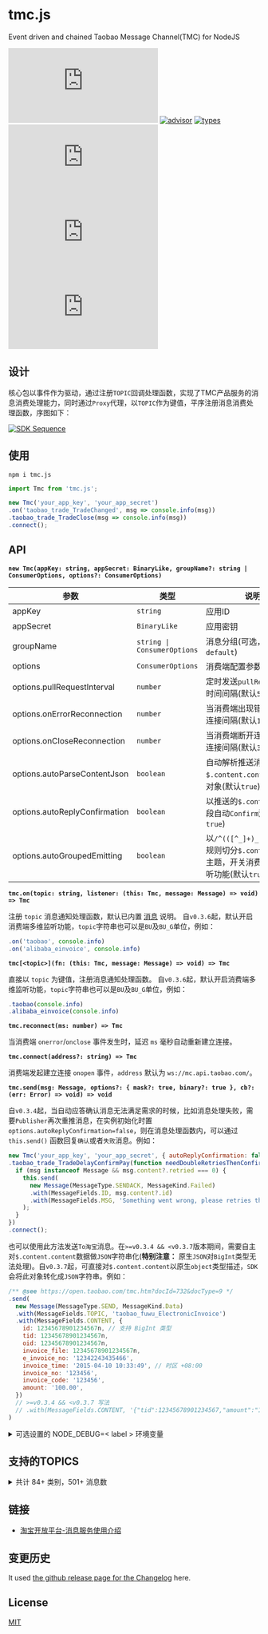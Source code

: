 # tmc.js

Event driven and chained Taobao Message Channel(TMC) for NodeJS

[![release](https://img.shields.io/npm/v/tmc.js)](https://github.com/TheNorthMemory/tmc.js/releases)
[![advisor](https://snyk.io/advisor/npm-package/tmc.js/badge.svg)](https://snyk.io/advisor/npm-package/tmc.js)
[![types](https://img.shields.io/badge/types-included-blue)](https://www.npmjs.com/package/tmc.js)
[![requirement](https://img.shields.io/node/v/tmc.js)](https://www.npmjs.com/package/tmc.js)
[![downloads](https://img.shields.io/npm/dm/tmc.js)](https://www.npmjs.com/package/tmc.js)
[![license](https://img.shields.io/npm/l/tmc.js)](https://www.npmjs.com/package/tmc.js)

## 设计

核心包以事件作为驱动，通过注册`TOPIC`回调处理函数，实现了TMC产品服务的消息消费处理能力，同时通过`Proxy`代理，以`TOPIC`作为键值，平序注册消息消费处理函数，序图如下：

[![SDK Sequence](./.github/sdk-sequence.svg)](./.github/sdk-sequence.mmd)

## 使用

`npm i tmc.js`

```js
import Tmc from 'tmc.js';

new Tmc('your_app_key', 'your_app_secret')
.on('taobao_trade_TradeChanged', msg => console.info(msg))
.taobao_trade_TradeClose(msg => console.info(msg))
.connect();
```

## API

**`new Tmc(appKey: string, appSecret: BinaryLike, groupName?: string | ConsumerOptions, options?: ConsumerOptions)`**

| 参数 | 类型 | 说明 |
| --- | --- | --- |
| appKey | `string` | 应用ID |
| appSecret | `BinaryLike` | 应用密钥 |
| groupName | `string \| ConsumerOptions` | 消息分组(可选，默认`default`) |
| options | `ConsumerOptions` | 消费端配置参数(可选) |
| options.pullRequestInterval | `number` | 定时发送`pullRequest`请求时间间隔(默认`5000`毫秒) |
| options.onErrorReconnection | `number` | 当消费端出现错误，重试连接间隔(默认`15000`毫秒) |
| options.onCloseReconnection | `number` | 当消费端断开连接，重试连接间隔(默认`3000`毫秒) |
| options.autoParseContentJson | `boolean` | 自动解析推送消息`$.content.content`字段为对象(默认`true`) |
| options.autoReplyConfirmation | `boolean` | 以推送的`$.content.id`字段自动`Confirm`消息(默认`true`) |
| options.autoGroupedEmitting | `boolean` | 以`/^(([^_]+)_[^_]+)_.+/`规则切分`$.content.topic`主题，开关消费端多维监听功能(默认`true`) |

**`tmc.on(topic: string, listener: (this: Tmc, message: Message) => void) => Tmc`**

注册 `topic` 消息通知处理函数，默认已内置 [消息](./types/message.in.d.ts) 说明。
自`v0.3.6`起，默认开启消费端多维监听功能，`topic`字符串也可以是`BU`及`BU_G`单位，例如：

```js
.on('taobao', console.info)
.on('alibaba_einvoice', console.info)
```

**`tmc[<topic>](fn: (this: Tmc, message: Message) => void) => Tmc`**

直接以 `topic` 为键值，注册消息通知处理函数。
自`v0.3.6`起，默认开启消费端多维监听功能，`topic`字符串也可以是`BU`及`BU_G`单位，例如：

```js
.taobao(console.info)
.alibaba_einvoice(console.info)
```

**`tmc.reconnect(ms: number) => Tmc`**

当消费端 `onerror`/`onclose` 事件发生时，延迟 `ms` 毫秒自动重新建立连接。

**`tmc.connect(address?: string) => Tmc`**

消费端发起建立连接 `onopen` 事件，`address` 默认为 `ws://mc.api.taobao.com/`。

**`tmc.send(msg: Message, options?: { mask?: true, binary?: true }, cb?: (err: Error) => void) => void`**

自`v0.3.4`起，当自动应答确认消息无法满足需求的时候，比如消息处理失败，需要`Publisher`再次重推消息，在实例初始化时置`options.autoReplyConfirmation=false`，则在消息处理函数内，可以通过 `this.send()` 函数回复`确认`或者`失败`消息。例如：

```js
new Tmc('your_app_key', 'your_app_secret', { autoReplyConfirmation: false })
.taobao_trade_TradeDelayConfirmPay(function needDoubleRetriesThenConfirm(msg) {
  if (msg instanceof Message && msg.content?.retried === 0) {
    this.send(
      new Message(MessageType.SENDACK, MessageKind.Failed)
      .with(MessageFields.ID, msg.content?.id)
      .with(MessageFields.MSG, 'Something went wrong, please retries this ID.')
    );
  }
})
.connect();
```

也可以使用此方法发送`To淘宝`消息。在`>=v0.3.4 && <v0.3.7`版本期间，需要自主对`$.content.content`数据做`JSON`字符串化(**特别注意：** 原生`JSON`对`BigInt`类型无法处理)。自`v0.3.7`起，可直接对`$.content.content`以原生`object`类型描述，`SDK`会将此对象转化成`JSON`字符串。例如：

```js
/** @see https://open.taobao.com/tmc.htm?docId=732&docType=9 */
.send(
  new Message(MessageType.SEND, MessageKind.Data)
  .with(MessageFields.TOPIC, 'taobao_fuwu_ElectronicInvoice')
  .with(MessageFields.CONTENT, {
    id: 12345678901234567n, // 支持 BigInt 类型
    tid: 12345678901234567n,
    oid: 12345678901234567n,
    invoice_file: 12345678901234567n,
    e_invoice_no: '12342243435466',
    invoice_time: '2015-04-10 10:33:49', // 时区 +08:00
    invoice_no: '123456',
    invoice_code: '123456',
    amount: '100.00',
  })
  // >=v0.3.4 && <v0.3.7 写法
  // .with(MessageFields.CONTENT, '{"tid":12345678901234567,"amount":"100.00"}')
)
```

<details><summary>可选设置的 NODE_DEBUG=< label > 环境变量</summary>

| label | 说明 |
| --- | --- |
| `tmc:onping` | 开启 `onping` 时的日志
| `tmc:onopen` | 开启 `onopen` 时的日志
| `tmc:onpull` | 开启 `onpull` 时的日志
| `tmc:onerror` | 开启 `onerror` 时的日志
| `tmc:onclose` | 开启 `onclose` 时的日志
| `tmc:onmessage*` | 开启全部 `onmessage` 时的日志(即`From`淘宝消息)
| `tmc:onmessage:connect` | 开启消费端发起连接 `connect` 时的日志
| `tmc:onmessage:connectack` | 开启消费端回复连接 `connectack` 时的日志
| `tmc:onmessage:send` | 开启消费端接收到(即`From`淘宝) `send` 的消息时的日志
| `tmc:onmessage:sendack` | 当消费端收到(`From`淘宝)消息，消费端消息处理失败，需要服务端重发，须回复`SENDACK(3)`及`FLAG`字典值时的日志
| `tmc:onmessage:send:confirm` | 开启消费端回复接收到的(即`From`淘宝消息)，发送自动确认 `send:confirm` 时的日志

</details>

## 支持的TOPICS

<details><summary>共计 84+ 类别，501+ 消息数</summary>

| 类别 | 消息数 |
| --- | --- |
| 淘宝交易 | 25 |
| 淘宝退款 | 13 |
| 淘宝商品 | 13 |
| 淘宝分销 | 27 |
| 淘宝点点 | 12 |
| 淘宝火车票 | 6 |
| 平台消息 | 9 |
| 交易全链路 | 3 |
| 淘宝机票 | 15 |
| 导购平台 | 21 |
| 淘宝汽车票 | 4 |
| 服务市场 | 9 |
| 天猫服务 | 27 |
| 天猫美妆 | 2 |
| 聚石塔 | 9 |
| 淘宝物流 | 1 |
| 阿里通信 | 19 |
| 天猫魔盒 | 2 |
| 营销平台 | 1 |
| OpenIM消息 | 1 |
| 网上法庭 | 8 |
| 电子发票 | 21 |
| 航旅度假交易 | 8 |
| YunOS YoC | 2 |
| 淘宝直播API | 3 |
| 阿里物联 | 2 |
| 全球购跨境物流 | 1 |
| 零售plus | 8 |
| 客户运营平台API | 19 |
| AE-交易 | 10 |
| 五道口配送 | 5 |
| 百川 | 2 |
| 闲鱼 | 21 |
| 闲鱼回收商消息 | 6 |
| 零售通POS开放平台消息 | 4 |
| DPAAS | 6 |
| AliGenius | 1 |
| 智慧门店下行消息 | 2 |
| 渠道中心API | 4 |
| 五道口订单 | 22 |
| 信息平台-采购 | 3 |
| 1688服务市场 | 1 |
| 酒店商品消息api | 9 |
| 新零售终端下行消息 | 1 |
| 新零售终端上行消息 | 4 |
| 欢行开放平台 | 1 |
| 阿里发票 | 5 |
| 大麦票单状态 | 1 |
| 五道口营销 | 4 |
| 酒店签约中心消息 | 3 |
| 蜂鸟物流 | 6 |
| 商旅API | 3 |
| 阿里健康-O2O中台 | 2 |
| 业务平台新零售-消息上行 | 2 |
| 大麦第三方票务供应商接入 | 9 |
| TVOS应用审核平台 | 1 |
| Gifting送礼 | 1 |
| 五道口商品 | 2 |
| HOMEAI | 2 |
| HOMEAI消息对接 | 5 |
| 零售通_公共 | 8 |
| 酒店标准库基础信息变更消息 | 2 |
| 菜鸟发货工作台 | 1 |
| IOT-智能制造 | 2 |
| 智能制造API | 1 |
| IoT售后解决方案 | 1 |
| OpenMall-API | 5 |
| 闲鱼已验货 | 6 |
| 阿里健康三方机构 | 2 |
| 聚石塔监控告警 | 2 |
| 大资产拍卖Top端拍品消息 | 2 |
| AE-任务平台消息 | 1 |
| 天猫汽车 | 5 |
| 阿信消息通知前台类目 | 4 |
| 阿里健康追溯码 | 1 |
| 自动驾驶API | 3 |
| MMC五盘货项目 | 5 |
| 银泰开放平台消息 | 2 |
| 阿里智付 | 1 |
| 代发管理 | 2 |
| 蚂蚁采购 | 1 |
| 阿里健康&一树-电商中台对接 | 2 |
| 阿里健康-疫苗 | 2 |
| 智能应用 | 1 |

</details>

## 链接

- [淘宝开放平台-消息服务使用介绍](https://open.taobao.com/doc.htm?docId=101663&docType=1)

## 变更历史

It used [the github release page for the Changelog](https://github.com/TheNorthMemory/tmc.js/releases) here.

## License

[MIT](LICENSE)
